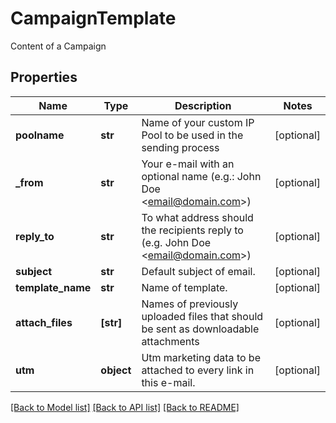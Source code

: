 # CampaignTemplate

Content of a Campaign
## Properties
Name | Type | Description | Notes
------------ | ------------- | ------------- | -------------
**poolname** | **str** | Name of your custom IP Pool to be used in the sending process | [optional] 
**_from** | **str** | Your e-mail with an optional name (e.g.: John Doe &lt;email@domain.com&gt;) | [optional] 
**reply_to** | **str** | To what address should the recipients reply to (e.g. John Doe &lt;email@domain.com&gt;) | [optional] 
**subject** | **str** | Default subject of email. | [optional] 
**template_name** | **str** | Name of template. | [optional] 
**attach_files** | **[str]** | Names of previously uploaded files that should be sent as downloadable attachments | [optional] 
**utm** | **object** | Utm marketing data to be attached to every link in this e-mail. | [optional] 

[[Back to Model list]](../README.md#documentation-for-models) [[Back to API list]](../README.md#documentation-for-api-endpoints) [[Back to README]](../README.md)


